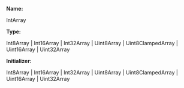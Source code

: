 **Name:**

IntArray

**Type:**

Int8Array | Int16Array | Int32Array | Uint8Array | Uint8ClampedArray | Uint16Array | Uint32Array

**Initializer:**

Int8Array | Int16Array | Int32Array | Uint8Array | Uint8ClampedArray | Uint16Array | Uint32Array

